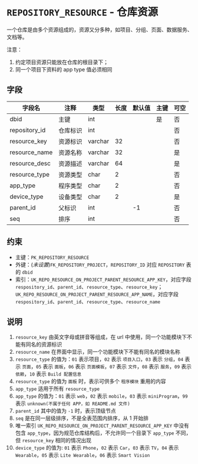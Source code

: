 # `REPOSITORY_RESOURCE` - 仓库资源

一个仓库是由多个资源组成的，资源又分多种，如项目、分组、页面、数据服务、文档等。

注意：

1. 约定项目资源只能放在仓库的根目录下；
2. 同一个项目下资料的 app type 值必须相同

## 字段

| 字段名        | 注释     | 类型    | 长度 | 默认值 | 主键 | 可空 |
| ------------- | -------- | ------- | ---- | ------ | ---- | ---- |
| dbid          | 主键     | int     |      |        | 是   | 否   |
| repository_id | 仓库标识 | int     |      |        |      | 否   |
| resource_key  | 资源标识 | varchar | 32   |        |      | 否   |
| resource_name | 资源名称 | varchar | 32   |        |      | 是   |
| resource_desc | 资源描述 | varchar | 64   |        |      | 是   |
| resource_type | 资源类型 | char    | 2    |        |      | 否   |
| app_type      | 程序类型 | char    | 2    |        |      | 否   |
| device_type   | 设备类型 | char    | 2    |        |      | 是   |
| parent_id     | 父标识   | int     |      | -1     |      | 否   |
| seq           | 排序     | int     |      |        |      | 否   |

## 约束

* 主键：`PK_REPOSITORY_RESOURCE`
* 外键：(*未设置*)`FK_REPOSITORY_PROJECT`，`REPOSITORY_ID` 对应 `REPOSITORY` 表的 `dbid`
* 索引：`UK_REPO_RESOURCE_ON_PROJECT_PARENT_RESOURCE_APP_KEY`，对应字段 `respository_id`、`parent_id`、`resource_type`、`resource_key`；`UK_REPO_RESOURCE_ON_PROJECT_PARENT_RESOURCE_APP_NAME`，对应字段 `respository_id`、`parent_id`、`resource_type`、`resource_name`

## 说明

1. `resource_key` 由英文字母或拼音等组成，在 url 中使用，同一个功能模块下不能有同名的资源标识
2. `resource_name` 在界面中显示，同一个功能模块下不能有同名的模块名称
3. `resource_type` 的值为：`01` 表示项目，`02` 表示 `项目入口`，`03` 表示 `分组`，`04` 表示 `页面`，`05` 表示 `面板`，`06` 表示 `页面模板`，`07` 表示 `文件`，`08` 表示 `服务`，`09` 表示 `依赖`，`10` 表示 `Build 配置信息`
4. `resource_type` 的值为 `面板` 时，表示可供多个 `程序模块` 重用的内容
5. `app_type` 适用于所有 `resource_type`
6. `app_type` 的值为：`01` 表示 `web`，`02` 表示 `mobile`，`03` 表示 `miniProgram`，`99` 表示 `unknown(不属于任何 APP，如 README.md 文件)`
7. `parent_id` 其中的值为 `-1` 时，表示顶级节点
8. `seq` 是在同一层级排序，不是全表范围内排序，从 1 开始排
9. 唯一索引 `UK_REPO_RESOURCE_ON_PROJECT_PARENT_RESOURCE_APP_KEY` 中没有包含 `app_type`，因为规范仓库结构后，不允许同一个目录下 `app_type` 不同，但 `resource_key` 相同的情况出现
10. `device_type` 的值为: `01` 表示 `Phone`，`02` 表示 `Car`，`03` 表示 `TV`，`04` 表示 `Wearable`，`05` 表示 `Lite Wearable`，`06` 表示 `Smart Vision`
